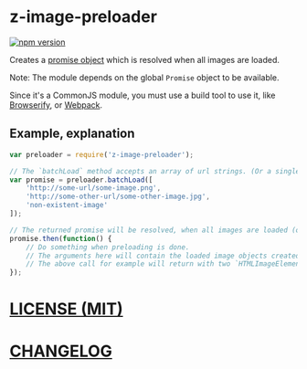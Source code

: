 # z-image-preloader
[![npm version](https://badge.fury.io/js/z-image-preloader.svg)](http://badge.fury.io/js/z-image-preloader)

Creates a [promise object](https://promisesaplus.com/) which is resolved when
all images are loaded.

Note: The module depends on the global `Promise` object to be available.

Since it's a CommonJS module, you must use a build tool to use it, like [Browserify](http://browserify.org/), or [Webpack](http://webpack.github.io/).

## Example, explanation

```js
var preloader = require('z-image-preloader');

// The `batchLoad` method accepts an array of url strings. (Or a single url.)
var promise = preloader.batchLoad([
    'http://some-url/some-image.png',
    'http://some-other-url/some-other-image.jpg',
    'non-existent-image'
]);

// The returned promise will be resolved, when all images are loaded (or failed to load)
promise.then(function() {
    // Do something when preloading is done.
    // The arguments here will contain the loaded image objects created by `document.createElement('img')` and possible Error objects.
    // The above call for example will return with two `HTMLImageElement` and an `Error`.
});
```

# [LICENSE (MIT)](LICENSE)

# [CHANGELOG](CHANGELOG)
